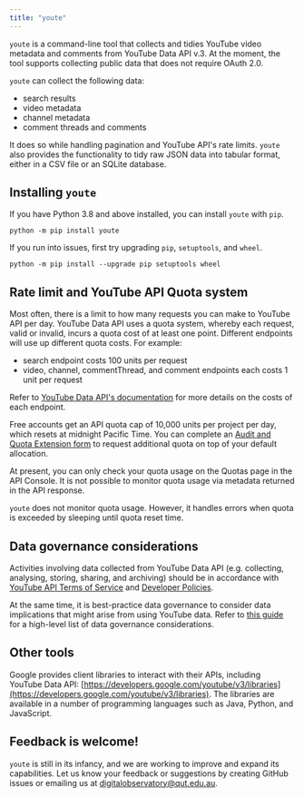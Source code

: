 ```yaml
---
title: "youte"
---
```


`youte` is a command-line tool that collects and tidies YouTube video metadata and comments from YouTube Data API v.3. At the moment, the tool supports collecting public data that does not require OAuth 2.0.

`youte` can collect the following data:

- search results
- video metadata
- channel metadata
- comment threads and comments

It does so while handling pagination and YouTube API's rate limits. `youte` also provides the functionality to tidy raw JSON data into tabular format, either in a CSV file or an SQLite database.

## Installing `youte`

If you have Python 3.8 and above installed, you can install `youte` with `pip`.

```shell
python -m pip install youte
```

If you run into issues, first try upgrading `pip`, `setuptools`, and `wheel`.

```shell
python -m pip install --upgrade pip setuptools wheel
```

## Rate limit and YouTube API Quota system

Most often, there is a limit to how many requests you can make to YouTube API per day. YouTube Data API uses a quota system, whereby each request, valid or invalid, incurs a quota cost of at least one point. Different endpoints will use up different quota costs. For example:

- search endpoint costs 100 units per request
- video, channel, commentThread, and comment endpoints each costs 1 unit per request

Refer to [YouTube Data API's documentation](https://developers.google.com/youtube/v3/determine_quota_cost) for more details on the costs of each endpoint.

Free accounts get an API quota cap of 10,000 units per project per day, which resets at midnight Pacific Time. You can complete an [Audit and Quota Extension form](https://developers.google.com/youtube/v3/guides/quota_and_compliance_audits) to request additional quota on top of your default allocation.

At present, you can only check your quota usage on the Quotas page in the API Console. It is not possible to monitor quota usage via metadata returned in the API response.

`youte` does not monitor quota usage. However, it handles errors when quota is exceeded by sleeping until quota reset time.

## Data governance considerations

Activities involving data collected from YouTube Data API (e.g. collecting, analysing, storing, sharing, and archiving) should be in accordance with [YouTube API Terms of Service](https://developers.google.com/youtube/terms/api-services-terms-of-service) and [Developer Policies](https://developers.google.com/youtube/terms/developer-policies).

At the same time, it is best-practice data governance to consider data implications that might arise from using YouTube data. Refer to [this guide](https://www.digitalobservatory.net.au/data-governance-guide/) for a high-level list of data governance considerations.

## Other tools

Google provides client libraries to interact with their APIs, including YouTube Data API: [https://developers.google.com/youtube/v3/libraries](https://developers.google.com/youtube/v3/libraries). The libraries are available in a number of programming languages such as Java, Python, and JavaScript.

## Feedback is welcome!

`youte` is still in its infancy, and we are working to improve and expand its capabilities. Let us know your feedback or suggestions by creating GitHub issues or emailing us at [digitalobservatory@qut.edu.au](mailto:digitalobservatory@qut.edu.au).
